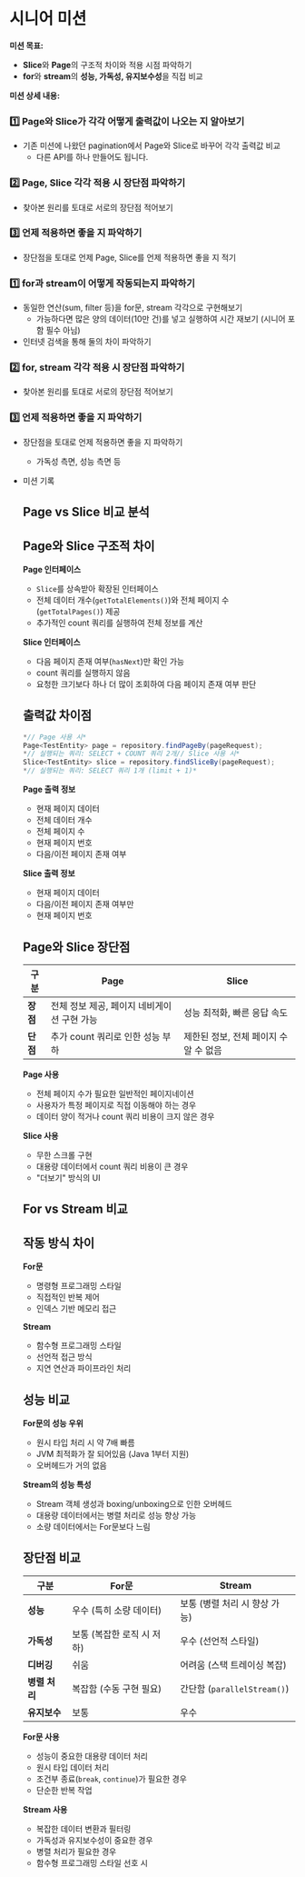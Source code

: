 # 시니어 미션

**미션 목표:**

- **Slice**와 **Page**의 구조적 차이와 적용 시점 파악하기
- **for**와 **stream**의 **성능, 가독성, 유지보수성**을 직접 비교

**미션 상세 내용:**

### 1️⃣ Page와 Slice가 각각 어떻게 출력값이 나오는 지 알아보기

- 기존 미션에 나왔던 pagination에서 Page와 Slice로 바꾸어 각각 출력값 비교
    - 다른 API를 하나 만들어도 됩니다.

### 2️⃣ Page, Slice 각각 적용 시 장단점 파악하기

- 찾아본 원리를 토대로 서로의 장단점 적어보기

### 3️⃣ 언제 적용하면 좋을 지 파악하기

- 장단점을 토대로 언제 Page, Slice를 언제 적용하면 좋을 지 적기

### 1️⃣ for과 stream이 어떻게 작동되는지 파악하기

- 동일한 연산(sum, filter 등)을 for문, stream 각각으로 구현해보기
    - 가능하다면 많은 양의 데이터(10만 건)를 넣고 실행하여 시간 재보기 (시니어 포함 필수 아님)
- 인터넷 검색을 통해 둘의 차이 파악하기

### 2️⃣ for, stream 각각 적용 시 장단점 파악하기

- 찾아본 원리를 토대로 서로의 장단점 적어보기

### 3️⃣ 언제 적용하면 좋을 지 파악하기

- 장단점을 토대로 언제 적용하면 좋을 지 파악하기
    - 가독성 측면, 성능 측면 등
- 미션 기록
    
    ## Page vs Slice 비교 분석
    
    ## **Page와 Slice 구조적 차이**
    
    **Page 인터페이스**
    
    - `Slice`를 상속받아 확장된 인터페이스
    - 전체 데이터 개수(`getTotalElements()`)와 전체 페이지 수(`getTotalPages()`) 제공
    - 추가적인 count 쿼리를 실행하여 전체 정보를 계산
    
    **Slice 인터페이스**
    
    - 다음 페이지 존재 여부(`hasNext`)만 확인 가능
    - count 쿼리를 실행하지 않음
    - 요청한 크기보다 하나 더 많이 조회하여 다음 페이지 존재 여부 판단
    
    ## **출력값 차이점**
    
    ```java
    *// Page 사용 시*
    Page<TestEntity> page = repository.findPageBy(pageRequest);
    *// 실행되는 쿼리: SELECT + COUNT 쿼리 2개// Slice 사용 시*  
    Slice<TestEntity> slice = repository.findSliceBy(pageRequest);
    *// 실행되는 쿼리: SELECT 쿼리 1개 (limit + 1)*
    ```
    
    **Page 출력 정보**
    
    - 현재 페이지 데이터
    - 전체 데이터 개수
    - 전체 페이지 수
    - 현재 페이지 번호
    - 다음/이전 페이지 존재 여부
    
    **Slice 출력 정보**
    
    - 현재 페이지 데이터
    - 다음/이전 페이지 존재 여부만
    - 현재 페이지 번호
    
    ## **Page와 Slice 장단점**
    
    | 구분 | Page | Slice |
    | --- | --- | --- |
    | **장점** | 전체 정보 제공, 페이지 네비게이션 구현 가능 | 성능 최적화, 빠른 응답 속도 |
    | **단점** | 추가 count 쿼리로 인한 성능 부하 | 제한된 정보, 전체 페이지 수 알 수 없음 |
    
    **Page 사용**
    
    - 전체 페이지 수가 필요한 일반적인 페이지네이션
    - 사용자가 특정 페이지로 직접 이동해야 하는 경우
    - 데이터 양이 적거나 count 쿼리 비용이 크지 않은 경우
    
    **Slice 사용**
    
    - 무한 스크롤 구현
    - 대용량 데이터에서 count 쿼리 비용이 큰 경우
    - "더보기" 방식의 UI
    
    ## For vs Stream 비교
    
    ## **작동 방식 차이**
    
    **For문**
    
    - 명령형 프로그래밍 스타일
    - 직접적인 반복 제어
    - 인덱스 기반 메모리 접근
    
    **Stream**
    
    - 함수형 프로그래밍 스타일
    - 선언적 접근 방식
    - 지연 연산과 파이프라인 처리
    
    ## **성능 비교**
    
    **For문의 성능 우위**
    
    - 원시 타입 처리 시 약 7배 빠름
    - JVM 최적화가 잘 되어있음 (Java 1부터 지원)
    - 오버헤드가 거의 없음
    
    **Stream의 성능 특성**
    
    - Stream 객체 생성과 boxing/unboxing으로 인한 오버헤드
    - 대용량 데이터에서는 병렬 처리로 성능 향상 가능
    - 소량 데이터에서는 For문보다 느림
    
    ## **장단점 비교**
    
    | 구분 | For문 | Stream |
    | --- | --- | --- |
    | **성능** | 우수 (특히 소량 데이터) | 보통 (병렬 처리 시 향상 가능) |
    | **가독성** | 보통 (복잡한 로직 시 저하) | 우수 (선언적 스타일) |
    | **디버깅** | 쉬움 | 어려움 (스택 트레이싱 복잡) |
    | **병렬 처리** | 복잡함 (수동 구현 필요) | 간단함 (`parallelStream()`) |
    | **유지보수** | 보통 | 우수 |
    
    **For문 사용**
    
    - 성능이 중요한 대용량 데이터 처리
    - 원시 타입 데이터 처리
    - 조건부 종료(`break`, `continue`)가 필요한 경우
    - 단순한 반복 작업
    
    **Stream 사용**
    
    - 복잡한 데이터 변환과 필터링
    - 가독성과 유지보수성이 중요한 경우
    - 병렬 처리가 필요한 경우
    - 함수형 프로그래밍 스타일 선호 시